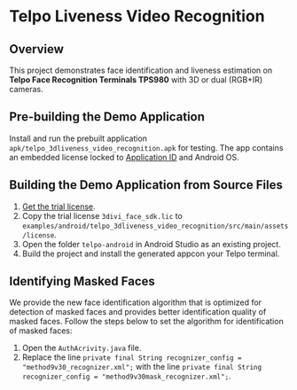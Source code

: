 # Telpo Liveness Video Recognition 

## Overview

This project demonstrates face identification and liveness estimation on **Telpo Face Recognition Terminals TPS980** with 3D or dual (RGB+IR) cameras.

## Pre-building the Demo Application

Install and run the prebuilt application `apk/telpo_3dliveness_video_recognition.apk` for testing. The app contains an embedded license locked to [Application ID](/doc/en/licenses.md#locking-to-an-application-id) and Android OS.  

## Building the Demo Application from Source Files 

1. [Get the trial license](https://face.3divi.com/products/face_sdk/face_sdk_trial).
2. Copy the trial license `3divi_face_sdk.lic` to `examples/android/telpo_3dliveness_video_recognition/src/main/assets/license`.
3. Open the folder `telpo-android` in Android Studio as an existing project.  
4. Build the project and install the generated appcon your Telpo terminal.

## Identifying Masked Faces 

We provide the new face identification algorithm that is optimized for detection of masked faces and provides better identification quality of masked faces. Follow the steps below to set the algorithm for identification of masked faces: 
1. Open the `AuthAcrivity.java` file. 
2. Replace the line `private final String recognizer_config = "method9v30_recognizer.xml";` with the line `private final String recognizer_config = "method9v30mask_recognizer.xml";`. 
